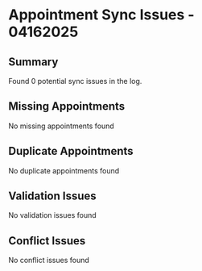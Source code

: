 # Appointment Sync Issues - 04162025

## Summary
Found        0 potential sync issues in the log.

## Missing Appointments

No missing appointments found

## Duplicate Appointments

No duplicate appointments found

## Validation Issues

No validation issues found

## Conflict Issues

No conflict issues found
